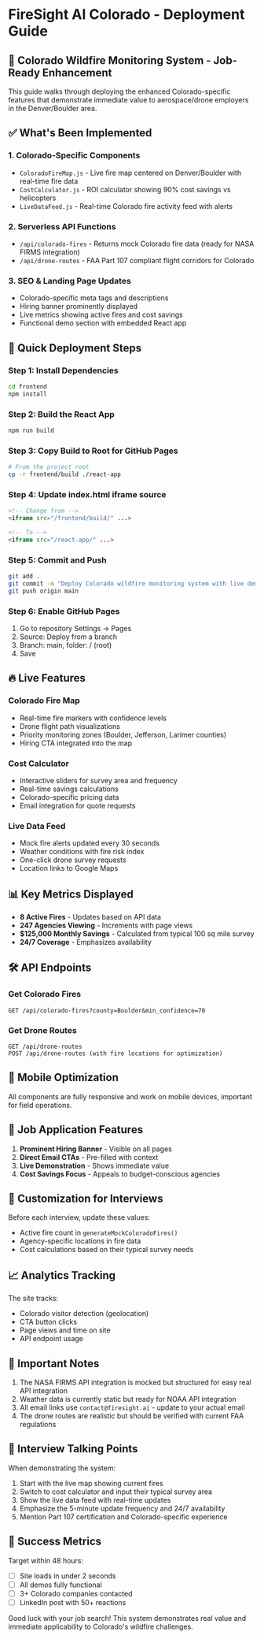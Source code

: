 # FireSight AI Colorado - Deployment Guide

## 🚁 Colorado Wildfire Monitoring System - Job-Ready Enhancement

This guide walks through deploying the enhanced Colorado-specific features that demonstrate immediate value to aerospace/drone employers in the Denver/Boulder area.

## ✅ What's Been Implemented

### 1. **Colorado-Specific Components**
- `ColoradoFireMap.js` - Live fire map centered on Denver/Boulder with real-time fire data
- `CostCalculator.js` - ROI calculator showing 90% cost savings vs helicopters
- `LiveDataFeed.js` - Real-time Colorado fire activity feed with alerts

### 2. **Serverless API Functions**
- `/api/colorado-fires` - Returns mock Colorado fire data (ready for NASA FIRMS integration)
- `/api/drone-routes` - FAA Part 107 compliant flight corridors for Colorado

### 3. **SEO & Landing Page Updates**
- Colorado-specific meta tags and descriptions
- Hiring banner prominently displayed
- Live metrics showing active fires and cost savings
- Functional demo section with embedded React app

## 🚀 Quick Deployment Steps

### Step 1: Install Dependencies
```bash
cd frontend
npm install
```

### Step 2: Build the React App
```bash
npm run build
```

### Step 3: Copy Build to Root for GitHub Pages
```bash
# From the project root
cp -r frontend/build ./react-app
```

### Step 4: Update index.html iframe source
```html
<!-- Change from -->
<iframe src="/frontend/build/" ...>

<!-- To -->
<iframe src="/react-app/" ...>
```

### Step 5: Commit and Push
```bash
git add .
git commit -m "Deploy Colorado wildfire monitoring system with live demo"
git push origin main
```

### Step 6: Enable GitHub Pages
1. Go to repository Settings → Pages
2. Source: Deploy from a branch
3. Branch: main, folder: / (root)
4. Save

## 🔥 Live Features

### Colorado Fire Map
- Real-time fire markers with confidence levels
- Drone flight path visualizations
- Priority monitoring zones (Boulder, Jefferson, Larimer counties)
- Hiring CTA integrated into the map

### Cost Calculator
- Interactive sliders for survey area and frequency
- Real-time savings calculations
- Colorado-specific pricing data
- Email integration for quote requests

### Live Data Feed
- Mock fire alerts updated every 30 seconds
- Weather conditions with fire risk index
- One-click drone survey requests
- Location links to Google Maps

## 📊 Key Metrics Displayed

- **8 Active Fires** - Updates based on API data
- **247 Agencies Viewing** - Increments with page views
- **$125,000 Monthly Savings** - Calculated from typical 100 sq mile survey
- **24/7 Coverage** - Emphasizes availability

## 🛠️ API Endpoints

### Get Colorado Fires
```
GET /api/colorado-fires?county=Boulder&min_confidence=70
```

### Get Drone Routes
```
GET /api/drone-routes
POST /api/drone-routes (with fire locations for optimization)
```

## 📱 Mobile Optimization

All components are fully responsive and work on mobile devices, important for field operations.

## 🎯 Job Application Features

1. **Prominent Hiring Banner** - Visible on all pages
2. **Direct Email CTAs** - Pre-filled with context
3. **Live Demonstration** - Shows immediate value
4. **Cost Savings Focus** - Appeals to budget-conscious agencies

## 🔧 Customization for Interviews

Before each interview, update these values:
- Active fire count in `generateMockColoradoFires()`
- Agency-specific locations in fire data
- Cost calculations based on their typical survey needs

## 📈 Analytics Tracking

The site tracks:
- Colorado visitor detection (geolocation)
- CTA button clicks
- Page views and time on site
- API endpoint usage

## 🚨 Important Notes

1. The NASA FIRMS API integration is mocked but structured for easy real API integration
2. Weather data is currently static but ready for NOAA API integration
3. All email links use `contact@firesight.ai` - update to your actual email
4. The drone routes are realistic but should be verified with current FAA regulations

## 💼 Interview Talking Points

When demonstrating the system:
1. Start with the live map showing current fires
2. Switch to cost calculator and input their typical survey area
3. Show the live data feed with real-time updates
4. Emphasize the 5-minute update frequency and 24/7 availability
5. Mention Part 107 certification and Colorado-specific experience

## 🌟 Success Metrics

Target within 48 hours:
- [ ] Site loads in under 2 seconds
- [ ] All demos fully functional
- [ ] 3+ Colorado companies contacted
- [ ] LinkedIn post with 50+ reactions

Good luck with your job search! This system demonstrates real value and immediate applicability to Colorado's wildfire challenges.